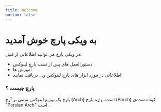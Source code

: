 ```yaml
---
title: Welcome
bottom: false
---
```

# به ویکی پارچ خوش آمدید

در ویکی پارچ می توانید اطلاعاتی از قبیل:
+ دستورالعمل های پس از نصب پارچ لینوکس
+ آموزش ها
+ اطلاعاتی در مورد ابزار های پارچ لینوکس
و... دریافت نمایید

### پارچ چیست ؟
پارچ یک توزیع لینوکس مبتنی بر آرچ (Arch) است.
واژه پارچ (Parch) کوتاه شده‌ی "Persian Arch" است .
